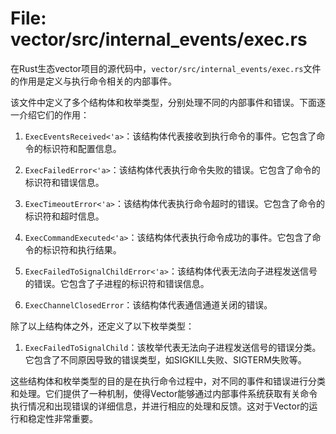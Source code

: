 # File: vector/src/internal_events/exec.rs

在Rust生态vector项目的源代码中，`vector/src/internal_events/exec.rs`文件的作用是定义与执行命令相关的内部事件。

该文件中定义了多个结构体和枚举类型，分别处理不同的内部事件和错误。下面逐一介绍它们的作用：

1. `ExecEventsReceived<'a>`：该结构体代表接收到执行命令的事件。它包含了命令的标识符和配置信息。

2. `ExecFailedError<'a>`：该结构体代表执行命令失败的错误。它包含了命令的标识符和错误信息。

3. `ExecTimeoutError<'a>`：该结构体代表执行命令超时的错误。它包含了命令的标识符和超时信息。

4. `ExecCommandExecuted<'a>`：该结构体代表执行命令成功的事件。它包含了命令的标识符和执行结果。

5. `ExecFailedToSignalChildError<'a>`：该结构体代表无法向子进程发送信号的错误。它包含了子进程的标识符和错误信息。

6. `ExecChannelClosedError`：该结构体代表通信通道关闭的错误。

除了以上结构体之外，还定义了以下枚举类型：

1. `ExecFailedToSignalChild`：该枚举代表无法向子进程发送信号的错误分类。它包含了不同原因导致的错误类型，如SIGKILL失败、SIGTERM失败等。

这些结构体和枚举类型的目的是在执行命令过程中，对不同的事件和错误进行分类和处理。它们提供了一种机制，使得Vector能够通过内部事件系统获取有关命令执行情况和出现错误的详细信息，并进行相应的处理和反馈。这对于Vector的运行和稳定性非常重要。

